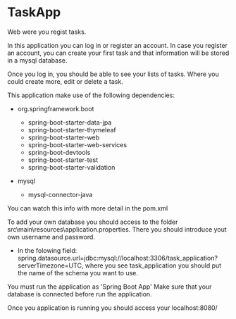 # TaskApp
Web were you regist tasks.

In this application you can log in or register an account. In case you register an account, you can create your first task and that information will be stored in a mysql database. 

Once you log in, you should be able to see your lists of tasks. Where you could create more, edit or delete a task.

This application make use of the following dependencies:
  - org.springframework.boot
      - spring-boot-starter-data-jpa
      - spring-boot-starter-thymeleaf
      - spring-boot-starter-web
      - spring-boot-starter-web-services
      - spring-boot-devtools
      - spring-boot-starter-test
      - spring-boot-starter-validation
 
  - mysql
      - mysql-connector-java

You can watch this info with more detail in the pom.xml

To add your own database you should access to the folder src\main\resources\application.properties. There you should introduce yout own username and password.
* In the folowing field: spring.datasource.url=jdbc:mysql://localhost:3306/task_application?serverTimezone=UTC, where you see task_application you should put the name             of the schema you want to use.

You must run the application as 'Spring Boot App'
Make sure that your database is connected before run the application.

Once you application is running you should access your localhost:8080/


